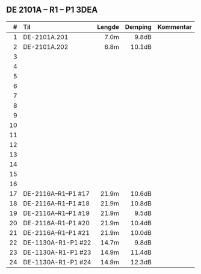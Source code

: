 ## DE 2101A – R1 – P1   3DEA

|#   |        Til       |Lengde|Demping|Kommentar|
|---:|:-----------------|-----:|------:|:--------|
|   1|DE-2101A.201      |  7.0m|  9.8dB|         |
|   2|DE-2101A.202      |  6.8m| 10.1dB|         |
|   3|                  |      |       |         |
|   4|                  |      |       |         |
|   5|                  |      |       |         |
|   6|                  |      |       |         |
|   7|                  |      |       |         |
|   8|                  |      |       |         |
|   9|                  |      |       |         |
|  10|                  |      |       |         |
|  11|                  |      |       |         |
|  12|                  |      |       |         |
|  13|                  |      |       |         |
|  14|                  |      |       |         |
|  15|                  |      |       |         |
|  16|                  |      |       |         |
|  17|DE-2116A–R1–P1 #17| 21.9m| 10.6dB|         |
|  18|DE-2116A–R1–P1 #18| 21.9m| 10.8dB|         |
|  19|DE-2116A–R1–P1 #19| 21.9m|  9.5dB|         |
|  20|DE-2116A–R1–P1 #20| 21.9m| 10.4dB|         |
|  21|DE-2116A–R1–P1 #21| 21.9m| 10.0dB|         |
|  22|DE-1130A-R1-P1 #22| 14.7m|  9.8dB|         |
|  23|DE-1130A-R1-P1 #23| 14.9m| 11.4dB|         |
|  24|DE-1130A-R1-P1 #24| 14.9m| 12.3dB|         |
